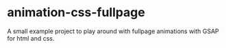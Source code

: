 # animation-css-fullpage
A small example project to play around with fullpage animations with GSAP for html and css.
